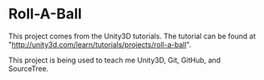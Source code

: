 # Roll-A-Ball

This project comes from the Unity3D tutorials. The tutorial can be found at "http://unity3d.com/learn/tutorials/projects/roll-a-ball".

This project is being used to teach me Unity3D, Git, GitHub, and SourceTree.

